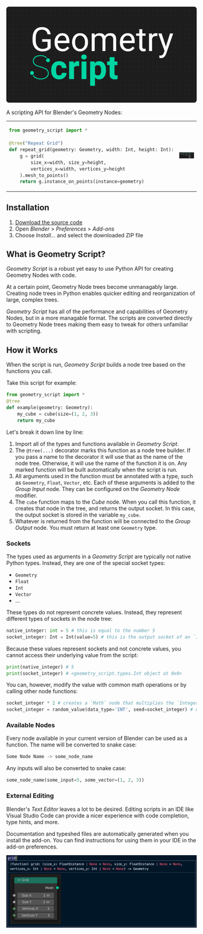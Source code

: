 ![Geometry Script wordmark](resources/wordmark.png)

A scripting API for Blender's Geometry Nodes:

<table>
<tbody>
<tr>

<td>

```python
from geometry_script import *

@tree("Repeat Grid")
def repeat_grid(geometry: Geometry, width: Int, height: Int):
    g = grid(
        size_x=width, size_y=height,
        vertices_x=width, vertices_y=height
    ).mesh_to_points()
    return g.instance_on_points(instance=geometry)
```

</td>
<td>

![Generated node tree](resources/example_generated_tree.png)

</td>
</tr>
</tbody>
</table>

## Installation
1. [Download the source code](https://github.com/carson-katri/geometry-script/archive/refs/heads/main.zip)
2. Open *Blender* > *Preferences* > *Add-ons*
3. Choose *Install...* and select the downloaded ZIP file

## What is Geometry Script?
*Geometry Script* is a robust yet easy to use Python API for creating Geometry Nodes with code.

At a certain point, Geometry Node trees become unmanagably large. Creating node trees in Python enables quicker editing and reorganization of large, complex trees.

*Geometry Script* has all of the performance and capabilities of Geometry Nodes, but in a more managable format. The scripts are converted directly to Geometry Node trees making them easy to tweak for others unfamiliar with scripting.

## How it Works
When the script is run, *Geometry Script* builds a node tree based on the functions you call.

Take this script for example:

```python
from geometry_script import *
@tree
def example(geometry: Geometry):
    my_cube = cube(size=(1, 2, 3))
    return my_cube
```

Let's break it down line by line:

1. Import all of the types and functions available in *Geometry Script*.
2. The `@tree(...)` decorator marks this function as a node tree builder. If you pass a name to the decorator it will use that as the name of the node tree. Otherwise, it will use the name of the function it is on. Any marked function will be built automatically when the script is run.
3. All arguments used in the function must be annotated with a type, such as `Geometry`, `Float`, `Vector`, etc. Each of these arguments is added to the *Group Input* node. They can be configured on the *Geometry Node* modifier.
4. The `cube` function maps to the *Cube* node. When you call this function, it creates that node in the tree, and returns the output socket. In this case, the output socket is stored in the variable `my_cube`.
5. Whatever is returned from the function will be connected to the *Group Output* node. You must return at least one `Geometry` type.

### Sockets
The types used as arguments in a *Geometry Script* are typically not native Python types. Instead, they are one of the special socket types:

* `Geometry`
* `Float`
* `Int`
* `Vector`
* ...

These types do not represent concrete values. Instead, they represent different types of sockets in the node tree:

```python
native_integer: int = 5 # this is equal to the number 5
socket_integer: Int = Int(value=5) # this is the output socket of an `Integer` node with the value `5`
```

Because these values represent sockets and not concrete values, you cannot access their underlying value from the script:

```python
print(native_integer) # 5
print(socket_integer) # <geometry_script.types.Int object at 0x0>
```

You can, however, modify the value with common math operations or by calling other node functions:

```python
socket_integer * 2 # creates a `Math` node that multiplies the `Integer` node by 2
socket_integer = random_value(data_type='INT', seed=socket_integer) # use the `Integer` node as the seed for a new random integer
```

### Available Nodes
Every node available in your current version of Blender can be used as a function. The name will be converted to snake case:
```python
Some Node Name -> some_node_name
```
Any inputs will also be converted to snake case:
```python
some_node_name(some_input=5, some_vector=(1, 2, 3))
```

### External Editing
Blender's *Text Editor* leaves a lot to be desired. Editing scripts in an IDE like Visual Studio Code can provide a nicer experience with code completion, type hints, and more.

Documentation and typeshed files are automatically generated when you install the add-on. You can find instructions for using them in your IDE in the add-on preferences.

![IDE screenshot showing the available documentation for the `grid` function](resources/ide_docs.png)